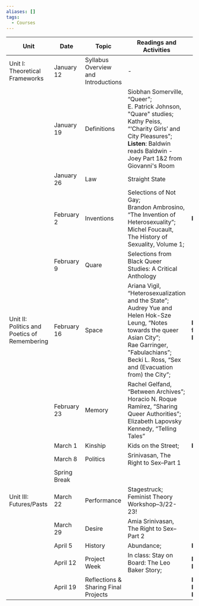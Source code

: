 ```yaml
---
aliases: []
tags:
  - Courses
---
```


| Unit | Date | Topic | Readings and Activities | Due |
| ---- | ---- | ---- | ---- | ---- |
| Unit I: Theoretical Frameworks | January 12 | Syllabus Overview and Introductions | - |  |
|  | January 19 | Definitions | Siobhan Somerville, “Queer”;<br>E. Patrick Johnson, "Quare" studies;<br>Kathy Peiss, “‘Charity Girls’ and City Pleasures”; <br>**Listen**: Baldwin reads Baldwin - Joey Part 1&2 from Giovanni's Room |  |
|  | January 26 | Law | Straight State |  |
|  | February 2 | Inventions | Selections of Not Gay; <br>Brandon Ambrosino, “The Invention of Heterosexuality”; <br>Michel Foucault, The History of Sexuality, Volume 1; <br> | **Essay 1** |
|  | February 9 | Quare | Selections from Black Queer Studies: A Critical Anthology |  |
| Unit II: Politics and Poetics of Remembering | February 16 | Space | Ariana Vigil, “Heterosexualization and the State”; <br>Audrey Yue and Helen Hok-Sze Leung, “Notes towards the queer Asian City”; <br>Rae Garringer, "Fabulachians”; Becki L. Ross, “Sex and (Evacuation from) the City”; <br> | **Prospectus for Final Research** |
|  | February 23 | Memory | Rachel Gelfand, “Between Archives”; Horacio N. Roque Ramírez, “Sharing Queer Authorities”; Elizabeth Lapovsky Kennedy, “Telling Tales” |  |
|  | March 1 | Kinship | Kids on the Street; <br> | **Essay 2** |
|  | March 8 | Politics | Srinivasan, The Right to Sex–Part 1 |  |
|  | Spring Break |  |  |  |
| Unit III: Futures/Pasts | March 22 | Performance | Stagestruck; Feminist Theory Workshop–3/22-23! |  |
|  | March 29 | Desire | Amia Srinivasan, The Right to Sex–Part 2 |  |
|  | April 5 | History | Abundance;<br> | **Essay 3** |
|  | April 12 | Project Week | In class: Stay on Board: The Leo Baker Story; <br> | **Rough Draft** |
|  | April 19 | Reflections & Sharing Final Projects |  | **Final Research Papers** |
